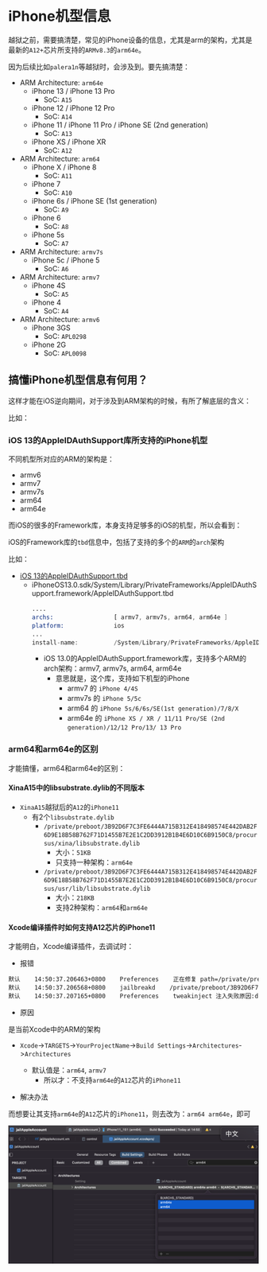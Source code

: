 # iPhone机型信息

越狱之前，需要搞清楚，常见的iPhone设备的信息，尤其是arm的架构，尤其是最新的`A12+`芯片所支持的`ARMv8.3`的`arm64e`。

因为后续比如`palera1n`等越狱时，会涉及到。要先搞清楚：

* ARM Architecture: `arm64e`
  * iPhone 13 / iPhone 13 Pro
    * SoC: `A15`
  * iPhone 12 / iPhone 12 Pro
    * SoC: `A14`
  * iPhone 11 / iPhone 11 Pro / iPhone SE (2nd generation)
    * SoC: `A13`
  * iPhone XS / iPhone XR
    * SoC: `A12`
* ARM Architecture: `arm64`
  * iPhone X / iPhone 8
    * SoC: `A11`
  * iPhone 7
    * SoC: `A10`
  * iPhone 6s / iPhone SE (1st generation)
    * SoC: `A9`
  * iPhone 6
    * SoC: `A8`
  * iPhone 5s
    * SoC: `A7`
* ARM Architecture: `armv7s`
  * iPhone 5c / iPhone 5
    * SoC: `A6`
* ARM Architecture: `armv7`
  * iPhone 4S
    * SoC: `A5`
  * iPhone 4
    * SoC: `A4`
* ARM Architecture: `armv6`
  * iPhone 3GS
    * SoC: `APL0298`
  * iPhone 2G
    * SoC: `APL0098`


## 搞懂iPhone机型信息有何用？

这样才能在iOS逆向期间，对于涉及到ARM架构的时候，有所了解底层的含义：

比如：

### iOS 13的AppleIDAuthSupport库所支持的iPhone机型

不同机型所对应的ARM的架构是：

* armv6
* armv7
* armv7s
* arm64
* arm64e

而iOS的很多的Framework库，本身支持足够多的iOS的机型，所以会看到：

iOS的Framework库的`tbd`信息中，包括了支持的多个的`ARM`的`arch`架构

比如：

* [iOS 13的AppleIDAuthSupport.tbd](https://github.com/xybp888/iOS-SDKs/blob/master/iPhoneOS13.0.sdk/System/Library/PrivateFrameworks/AppleIDAuthSupport.framework/AppleIDAuthSupport.tbd)
  * iPhoneOS13.0.sdk/System/Library/PrivateFrameworks/AppleIDAuthSupport.framework/AppleIDAuthSupport.tbd
    ```asm
    ....
    archs:                 [ armv7, armv7s, arm64, arm64e ]
    platform:              ios
    ...
    install-name:          /System/Library/PrivateFrameworks/AppleIDAuthSupport.framework/AppleIDAuthSupport
    ```
    * iOS 13.0的AppleIDAuthSupport.framework库，支持多个ARM的arch架构：armv7, armv7s, arm64, arm64e
      * 意思就是，这个库，支持如下机型的iPhone
          * armv7 的 `iPhone 4/4S`
          * armv7s 的 `iPhone 5/5c`
          * arm64 的 `iPhone 5s/6/6s/SE(1st generation)/7/8/X`
          * arm64e 的 `iPhone XS / XR / 11/11 Pro/SE (2nd generation)/12/12 Pro/13/ 13 Pro`

### arm64和arm64e的区别

才能搞懂，arm64和arm64e的区别：

#### XinaA15中的libsubstrate.dylib的不同版本

* `XinaA15`越狱后的`A12`的`iPhone11`
  * 有2个`libsubstrate.dylib`
    * `/private/preboot/3B92D6F7C3FE6444A715B312E418498574E442DAB2F6D9E18B58B762F71D1455B7E2E1C2DD3912B1B4E6D10C6B9150C8/procursus/xina/libsubstrate.dylib`
      * 大小：`51KB`
      * 只支持一种架构：`arm64e`
    * `/private/preboot/3B92D6F7C3FE6444A715B312E418498574E442DAB2F6D9E18B58B762F71D1455B7E2E1C2DD3912B1B4E6D10C6B9150C8/procursus/usr/lib/libsubstrate.dylib`
      * 大小：`218KB`
      * 支持2种架构：`arm64`和`arm64e`

#### Xcode编译插件时如何支持A12芯片的iPhone11

才能明白，Xcode编译插件，去调试时：

* 报错

```bash
默认    14:50:37.206463+0800    Preferences    正在修复 path=/private/preboot/3B92D6F7C3FE6444A715B312E418498574E442DAB2F6D9E18B58B762F71D1455B7E2E1C2DD3912B1B4E6D10C6B9150C8/procursus/Library/MobileSubstrate/DynamicLibraries/jailAppleAccount.dylib
默认    14:50:37.206568+0800    jailbreakd    /private/preboot/3B92D6F7C3FE6444A715B312E418498574E442DAB2F6D9E18B58B762F71D1455B7E2E1C2DD3912B1B4E6D10C6B9150C8/procursus/Library/MobileSubstrate/DynamicLibraries/jailAppleAccount.dylib
默认    14:50:37.207165+0800    Preferences    tweakinject 注入失败原因:dlopen(/var/Liy/Library/MobileSubstrate/DynamicLibraries/jailAppleAccount.dylib, 0x0009): tried: '/var/Liy/Library/MobileSubstrate/DynamicLibraries/jailAppleAccount.dylib' (mach-o file, but is an incompatible architecture (have 'arm64', need 'arm64e')), '/usr/local/lib/jailAppleAccount.dylib' (no such file), '/usr/lib/jailAppleAccount.dylib' (no such file), '/private/preboot/3B92D6F7C3FE6444A715B312E418498574E442DAB2F6D9E18B58B762F71D1455B7E2E1C2DD3912B1B4E6D10C6B9150C8/procursus/Library/MobileSubstrate/DynamicLibraries/jailAppleAccount.dylib' (mach-o file, but is an incompatible architecture (have 'arm64', need 'arm64e')), '/usr/local/lib/jailAppleAccount.dylib' (no such file), '/usr/lib/jailAppleAccount.dylib' (no such file), '/private/preboot/3B92D6F7C3FE6444A715B312E418498574E442DAB2F6D9E18B58B762F71D1455B7E2E1C2DD3912B1B4E6D10C6B9150C8/procursus/Library/MobileSubstrate/DynamicLibraries/jailAppleAccount.dylib' (mach-o file, but is an incompatible architecture (have <…>
```

* 原因

是当前Xcode中的ARM的架构

* `Xcode`->`TARGETS`->`YourProjectName`->`Build Settings`->`Architectures`->`Architectures`
  * 默认值是：`arm64`, `armv7`
    * 所以才：不支持`arm64e`的`A12`芯片的`iPhone11`

* 解决办法

而想要让其支持`arm64e`的`A12`芯片的`iPhone11`，则去改为：`arm64 arm64e`，即可

![xcode_arch_arm64_arm64e](../assets/img/xcode_arch_arm64_arm64e.png)
